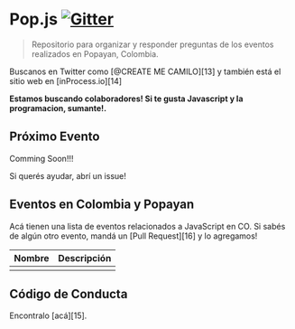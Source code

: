 # Pop.js [![Gitter][3]][4]

> Repositorio para organizar y responder preguntas de los eventos realizados en Popayan, Colombia.

Buscanos en Twitter como [@CREATE ME CAMILO][13] y también está el sitio web en [inProcess.io][14]

**Estamos buscando colaboradores! Si te gusta Javascript y la programacion, sumante!.**

## Próximo Evento
   
   Comming Soon!!! 
   
Si querés ayudar, abrí un issue!

## Eventos en Colombia y Popayan

Acá tienen una lista de eventos relacionados a JavaScript en CO. Si sabés de algún otro evento, mandá un [Pull Request][16] y lo agregamos!

Nombre                  | Descripción
------------------------|-----------------------------------------------------------------------------
                        |

## Código de Conducta

Encontralo [acá][15].

[1]: https://help.github.com/articles/using-pull-requests/
[2]: http://imageshack.com/a/img540/4115/HP2o1T.png
[3]: https://badges.gitter.im/Join%20Chat.svg
[4]: https://gitter.im/popayanjs
